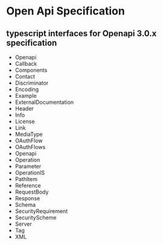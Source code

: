 # Open Api Specification

## typescript interfaces for Openapi 3.0.x specification

* Openapi
* Callback
* Components
* Contact
* Discriminator
* Encoding
* Example
* ExternalDocumentation
* Header
* Info
* License
* Link
* MediaType
* OAuthFlow
* OAuthFlows
* Openapi
* Operation
* Parameter
* OperationIS
* PathItem
* Reference
* RequestBody
* Response
* Schema
* SecurityRequirement
* SecurityScheme
* Server
* Tag
* XML
